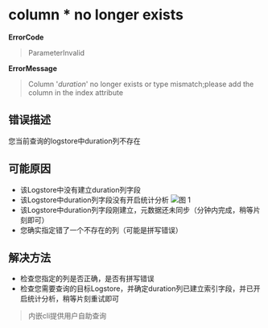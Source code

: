 # column * no longer exists
**ErrorCode**
> ParameterInvalid

**ErrorMessage**
> Column '*duration*' no longer exists or type mismatch;please add the column in the index attribute

## 错误描述
您当前查询的logstore中duration列不存在

## 可能原因
- 该Logstore中没有建立duration列字段
- 该Logstore中duration列字段没有开启统计分析
![图 1](/img/src/sqlerror/column_not_exists/9a50a4a42aed9807dbfe8a5942fd2cd372402d2f42b3c7ea39c6bc8b05118440.png)  
- 该Logstore中duration列字段刚建立，元数据还未同步（分钟内完成，稍等片刻即可）
- 您确实指定错了一个不存在的列（可能是拼写错误）

## 解决方法
- 检查您指定的列是否正确，是否有拼写错误
- 检查您需要查询的目标Logstore，并确定duration列已建立索引字段，并已开启统计分析，稍等片刻重试即可

> 内嵌cli提供用户自助查询